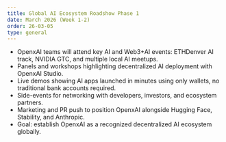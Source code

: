 ```yaml
---
title: Global AI Ecosystem Roadshow Phase 1
date: March 2026 (Week 1-2)
order: 26-03-05
type: general
---
```


- OpenxAI teams will attend key AI and Web3+AI events: ETHDenver AI track, NVIDIA GTC, and multiple local AI meetups.
- Panels and workshops highlighting decentralized AI deployment with OpenxAI Studio.
- Live demos showing AI apps launched in minutes using only wallets, no traditional bank accounts required.
- Side-events for networking with developers, investors, and ecosystem partners.
- Marketing and PR push to position OpenxAI alongside Hugging Face, Stability, and Anthropic.
- Goal: establish OpenxAI as a recognized decentralized AI ecosystem globally.
